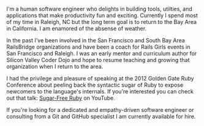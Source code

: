 I'm a human software engineer who delights in building tools, utilties, and applications that make productivity fun and exciting.
Currently I spend most of my time in Raleigh, NC but the long term goal is to return to the Bay Area in California.
I am enamored of the absense of weather.

In the past I've been involved in the San Francisco and South Bay Area RailsBridge organizations and have been a coach for Rails Girls events in San Francisco and Raleigh.
I was an early mentor and curriculum author for Silicon Valley Coder Dojo and hope to resume teaching and growing that organization when I return to the area.

I had the privilege and pleasure of speaking at the 2012 Golden Gate Ruby Conference about peeling back the syntactic sugar of Ruby to expose newcomers to the language's internals.
If you're interested you can check out that talk: [Sugar-Free Ruby](https://www.youtube.com/watch?v=SNbBC2pSiVw) on YouTube.

If you're looking for a dedicated and empathy-driven software engineer or consulting from a Git and GitHub specialist I am currently available for hire.

